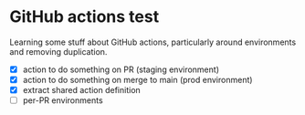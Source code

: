 # GitHub actions test

Learning some stuff about GitHub actions, particularly around environments and removing duplication.

- [x] action to do something on PR (staging environment)
- [x] action to do something on merge to main (prod environment)
- [x] extract shared action definition
- [ ] per-PR environments
